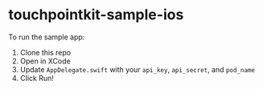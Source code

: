 # touchpointkit-sample-ios

To run the sample app:
1. Clone this repo
2. Open in XCode
3. Update `AppDelegate.swift` with your `api_key`, `api_secret`, and `pod_name`
4. Click Run!
